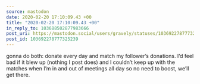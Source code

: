 ```yaml
---
source: mastodon
date: 2020-02-20 17:10:09.43 +00
title: "2020-02-20 17:10:09.43 +00"
in_reply_to: 103688502877983666
post_uri: https://mastodon.social/users/gravely/statuses/103692278777325239
post_id: 103692278777325239
---
```

gonna do both: donate every day and match my follower’s donations. I’d feel bad if it blew up (nothing I post does) and I couldn’t keep up with the matches when I’m in and out of meetings all day so no need to boost, we’ll get there.


